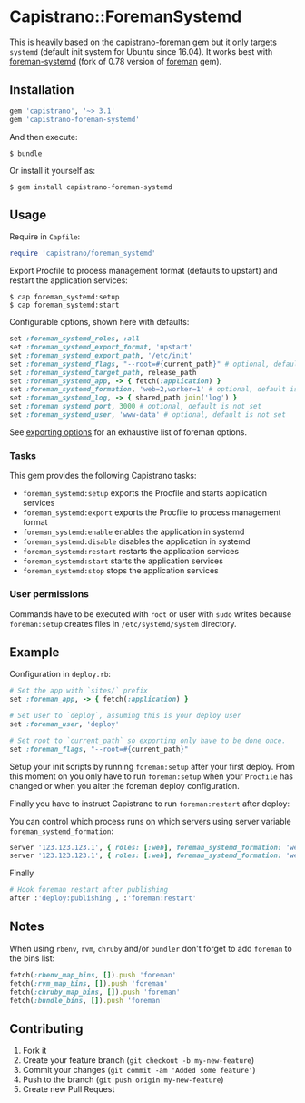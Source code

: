 # Capistrano::ForemanSystemd

This is heavily based on the [capistrano-foreman](https://github.com/koenpunt/capistrano-foreman) gem but it only targets `systemd` (default init system for Ubuntu since 16.04).
It works best with [foreman-systemd](https://github.com/aserafin/foreman) (fork of 0.78 version of [foreman](https://github.com/ddollar/foreman) gem).

## Installation

```ruby
gem 'capistrano', '~> 3.1'
gem 'capistrano-foreman-systemd'
```

And then execute:

    $ bundle

Or install it yourself as:

    $ gem install capistrano-foreman-systemd

## Usage

Require in `Capfile`:

```ruby
require 'capistrano/foreman_systemd'
```

Export Procfile to process management format (defaults to upstart) and restart the application services:

    $ cap foreman_systemd:setup
    $ cap foreman_systemd:start

Configurable options, shown here with defaults:

```ruby
set :foreman_systemd_roles, :all
set :foreman_systemd_export_format, 'upstart'
set :foreman_systemd_export_path, '/etc/init'
set :foreman_systemd_flags, "--root=#{current_path}" # optional, default is empty string
set :foreman_systemd_target_path, release_path
set :foreman_systemd_app, -> { fetch(:application) }
set :foreman_systemd_formation, 'web=2,worker=1' # optional, default is not set
set :foreman_systemd_log, -> { shared_path.join('log') }
set :foreman_systemd_port, 3000 # optional, default is not set
set :foreman_systemd_user, 'www-data' # optional, default is not set
```

See [exporting options](http://ddollar.github.io/foreman/#EXPORTING) for an exhaustive list of foreman options.

### Tasks

This gem provides the following Capistrano tasks:

* `foreman_systemd:setup` exports the Procfile and starts application services
* `foreman_systemd:export` exports the Procfile to process management format
* `foreman_systemd:enable` enables the application in systemd
* `foreman_systemd:disable` disables the application in systemd
* `foreman_systemd:restart` restarts the application services
* `foreman_systemd:start` starts the application services
* `foreman_systemd:stop` stops the application services

### User permissions

Commands have to be executed with `root` or user with `sudo` writes because `foreman:setup` creates files in `/etc/systemd/system` directory.

## Example


Configuration in `deploy.rb`:

```ruby
# Set the app with `sites/` prefix
set :foreman_app, -> { fetch(:application) }

# Set user to `deploy`, assuming this is your deploy user
set :foreman_user, 'deploy'

# Set root to `current_path` so exporting only have to be done once.
set :foreman_flags, "--root=#{current_path}"
```

Setup your init scripts by running `foreman:setup` after your first deploy.
From this moment on you only have to run `foreman:setup` when your `Procfile` has changed or when you alter the foreman deploy configuration.

Finally you have to instruct Capistrano to run `foreman:restart` after deploy:

You can control which process runs on which servers using server variable `foreman_systemd_formation`:

```ruby
server '123.123.123.1', { roles: [:web], foreman_systemd_formation: 'web=1,sidekiq=1' }
server '123.123.123.1', { roles: [:web], foreman_systemd_formation: 'web=1,sidekiq=0' }
```

Finally

```ruby
# Hook foreman restart after publishing
after :'deploy:publishing', :'foreman:restart'
```

## Notes

When using `rbenv`, `rvm`, `chruby` and/or `bundler` don't forget to add `foreman` to the bins list:

```ruby
fetch(:rbenv_map_bins, []).push 'foreman'
fetch(:rvm_map_bins, []).push 'foreman'
fetch(:chruby_map_bins, []).push 'foreman'
fetch(:bundle_bins, []).push 'foreman'
```

## Contributing

1. Fork it
2. Create your feature branch (`git checkout -b my-new-feature`)
3. Commit your changes (`git commit -am 'Added some feature'`)
4. Push to the branch (`git push origin my-new-feature`)
5. Create new Pull Request